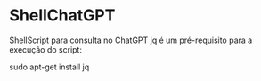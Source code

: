 # ShellChatGPT
ShellScript para consulta no ChatGPT
jq é um pré-requisito para a execução do script:

sudo apt-get install jq

